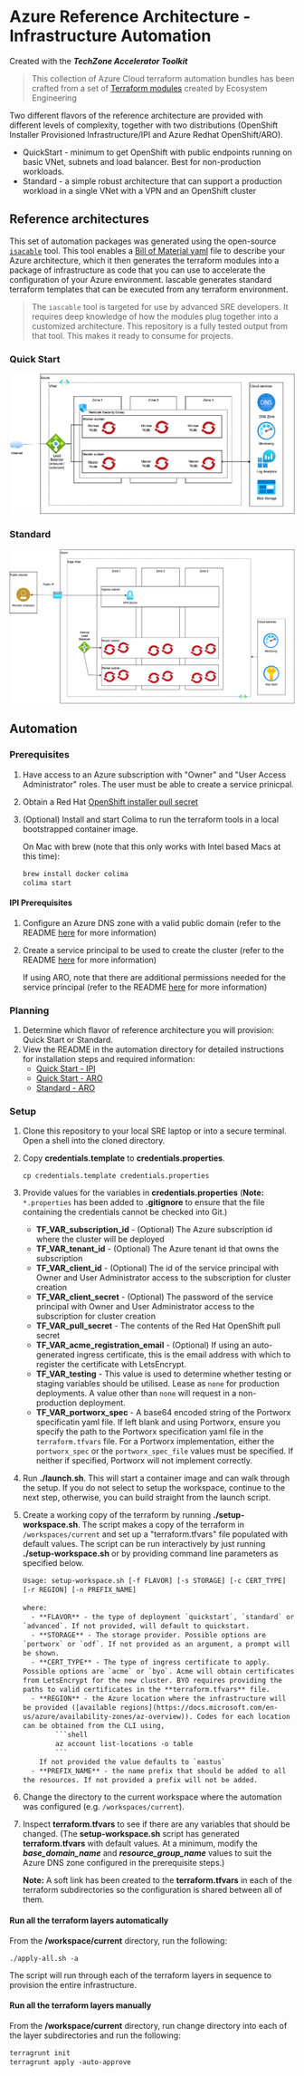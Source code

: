 # Azure Reference Architecture - Infrastructure Automation

Created with the ***TechZone Accelerator Toolkit***

> This collection of Azure Cloud terraform automation bundles has been crafted from a set of [Terraform modules](https://modules.cloudnativetoolkit.dev/) created by Ecosystem Engineering

Two different flavors of the reference architecture are provided with different levels of complexity, together with two distributions (OpenShift Installer Provisioned Infrastructure/IPI and Azure Redhat OpenShift/ARO).

- QuickStart - minimum to get OpenShift with public endpoints running on basic VNet, subnets and load balancer. Best for non-production workloads.
- Standard - a simple robust architecture that can support a production workload in a single VNet with a VPN and an OpenShift cluster

## Reference architectures

This set of automation packages was generated using the open-source [`isacable`](https://github.com/cloud-native-toolkit/iascable) tool. This tool enables a [Bill of Material yaml](https://github.com/cloud-native-toolkit/automation-solutions/tree/main/boms) file to describe your Azure architecture, which it then generates the terraform modules into a package of infrastructure as code that you can use to accelerate the configuration of your Azure environment. Iascable generates standard terraform templates that can be executed from any terraform environment.

> The `iascable` tool is targeted for use by advanced SRE developers. It requires deep knowledge of how the modules plug together into a customized architecture. This repository is a fully tested output from that tool. This makes it ready to consume for projects.

### Quick Start

![QuickStart](1-quickstart/1-aro/architecture.png)

### Standard

![Standard](2-standard/1-aro/architecture.png)


## Automation

### Prerequisites

1. Have access to an Azure subscription with "Owner" and "User Access Administrator" roles. The user must be able to create a service prinicpal.

2. Obtain a Red Hat [OpenShift installer pull secret](https://console.redhat.com/openshift/install/pull-secret)

3. (Optional) Install and start Colima to run the terraform tools in a local bootstrapped container image.

    On Mac with brew (note that this only works with Intel based Macs at this time):
    ```shell
    brew install docker colima
    colima start
    ```

#### IPI Prerequisites

1. Configure an Azure DNS zone with a valid public domain (refer to the README [here](1-quickstart/2-ipi/README.md) for more information)

2. Create a service principal to be used to create the cluster (refer to the README [here](1-quickstart/2-ipi/README.md) for more information)

    If using ARO, note that there are additional permissions needed for the service principal (refer to the README [here](1-quickstart/1-aro/sp-setup.md) for more information)

### Planning

1. Determine which flavor of reference architecture you will provision: Quick Start or Standard.
2. View the README in the automation directory for detailed instructions for installation steps and required information:
    - [Quick Start - IPI](1-quickstart/2-ipi/)
    - [Quick Start - ARO](1-quickstart/1-aro/)
    - [Standard - ARO](2-standard/1-aro/)

### Setup

1. Clone this repository to your local SRE laptop or into a secure terminal. Open a shell into the cloned directory.
2. Copy **credentials.template** to **credentials.properties**.
    ```shell
    cp credentials.template credentials.properties
    ```
3. Provide values for the variables in **credentials.properties** (**Note:** `*.properties` has been added to **.gitignore** to ensure that the file containing the credentials cannot be checked into Git.)
    - **TF_VAR_subscription_id** - (Optional) The Azure subscription id where the cluster will be deployed
    - **TF_VAR_tenant_id** - (Optional) The Azure tenant id that owns the subscription
    - **TF_VAR_client_id** - (Optional) The id of the service principal with Owner and User Administrator access to the subscription for cluster creation
    - **TF_VAR_client_secret** - (Optional) The password of the service principal with Owner and User Administrator access to the subscription for cluster creation
    - **TF_VAR_pull_secret** - The contents of the Red Hat OpenShift pull secret
    - **TF_VAR_acme_registration_email** - (Optional) If using an auto-generated ingress certificate, this is the email address with which to register the certificate with LetsEncrypt.
    - **TF_VAR_testing** - This value is used to determine whether testing or staging variables should be utilised. Lease as `none` for production deployments. A value other than `none` will request in a non-production deployment.
    - **TF_VAR_portworx_spec** - A base64 encoded string of the Portworx specificatin yaml file. If left blank and using Portworx, ensure you specify the path to the Portworx specification yaml file in the `terraform.tfvars` file. For a Portworx implementation, either the `portworx_spec` or the `portworx_spec_file` values must be specified. If neither if specified, Portworx will not implement correctly.
4. Run **./launch.sh**. This will start a container image and can walk through the setup. If you do not select to setup the workspace, continue to the next step, otherwise, you can build straight from the launch script.
5. Create a working copy of the terraform by running **./setup-workspace.sh**. The script makes a copy of the terraform in `/workspaces/current` and set up a "terraform.tfvars" file populated with default values. The script can be run interactively by just running **./setup-workspace.sh** or by providing command line parameters as specified below.
    ```
    Usage: setup-workspace.sh [-f FLAVOR] [-s STORAGE] [-c CERT_TYPE] [-r REGION] [-n PREFIX_NAME]
    
    where:
      - **FLAVOR** - the type of deployment `quickstart`, `standard` or `advanced`. If not provided, will default to quickstart.
      - **STORAGE** - The storage provider. Possible options are `portworx` or `odf`. If not provided as an argument, a prompt will be shown.
      - **CERT_TYPE** - The type of ingress certificate to apply. Possible options are `acme` or `byo`. Acme will obtain certificates from LetsEncrypt for the new cluster. BYO requires providing the paths to valid certificates in the **terraform.tfvars** file.
      - **REGION** - the Azure location where the infrastructure will be provided ([available regions](https://docs.microsoft.com/en-us/azure/availability-zones/az-overview)). Codes for each location can be obtained from the CLI using,
            ```shell
            az account list-locations -o table
            ```
        If not provided the value defaults to `eastus`
      - **PREFIX_NAME** - the name prefix that should be added to all the resources. If not provided a prefix will not be added.
    ```
6. Change the directory to the current workspace where the automation was configured (e.g. `/workspaces/current`).
7. Inspect **terraform.tfvars** to see if there are any variables that should be changed. (The **setup-workspace.sh** script has generated **terraform.tfvars** with default values. At a minimum, modify the ***base_domain_name*** and ***resource_group_name*** values to suit the Azure DNS zone configured in the prerequisite steps.)

    **Note:** A soft link has been created to the **terraform.tfvars** in each of the terraform subdirectories so the configuration is shared between all of them. 

#### Run all the terraform layers automatically

From the **/workspace/current** directory, run the following:

```
./apply-all.sh -a
```

The script will run through each of the terraform layers in sequence to provision the entire infrastructure.

#### Run all the terraform layers manually

From the **/workspace/current** directory, run change directory into each of the layer subdirectories and run the following:

```shell
terragrunt init
terragrunt apply -auto-approve
```
